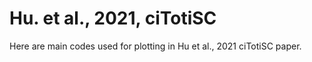 # Hu. et al., 2021, ciTotiSC

Here are main codes used for plotting in Hu et al., 2021 ciTotiSC paper.
